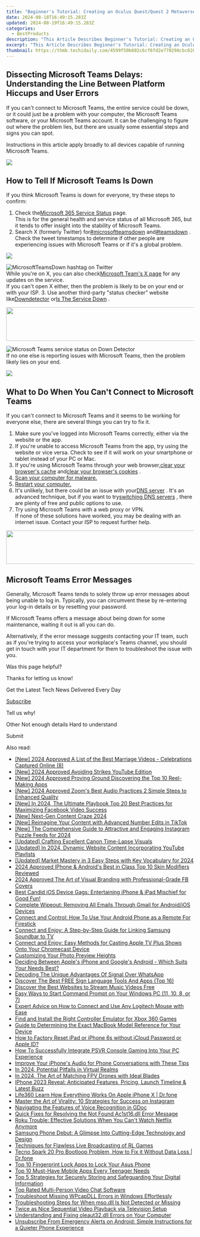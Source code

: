 ```yaml
---
title: "Beginner's Tutorial: Creating an Oculus Quest/Quest 2 Metaverse Account"
date: 2024-08-18T16:49:15.283Z
updated: 2024-08-19T16:49:15.283Z
categories:
  - BestProducts
description: "This Article Describes Beginner's Tutorial: Creating an Oculus Quest/Quest 2 Metaverse Account"
excerpt: "This Article Describes Beginner's Tutorial: Creating an Oculus Quest/Quest 2 Metaverse Account"
thumbnail: https://thmb.techidaily.com/4599f50b602c6cf6fd2e770298cbc820ac519a960550c4309b2e36a11fd875c9.jpg
---
```


## Dissecting Microsoft Teams Delays: Understanding the Line Between Platform Hiccups and User Errors
 If you can't connect to Microsoft Teams, the entire service could be down, or it could just be a problem with your computer, the Microsoft Teams software, or your Microsoft Teams account. It can be challenging to figure out where the problem lies, but there are usually some essential steps and signs you can spot.

 Instructions in this article apply broadly to all devices capable of running Microsoft Teams.

<!-- affiliate ads begin -->
<a href="https://shop.mondly.com/affiliate.php?ACCOUNT=ATISTUDI&AFFILIATE=108875&PATH=https%3A%2F%2Fwww.mondly.com%3FAFFILIATE%3D108875%26RESOURCE%3D%2BBusiness%2B970x90%2B"><img src="https://secure.avangate.com/images/merchant/69c418c33ec2e1a4267fa9bb77fa1428/business-970x90.gif" border="0"></a>
<!-- affiliate ads end -->
## How to Tell If Microsoft Teams Is Down

 If you think Microsoft Teams is down for everyone, try these steps to confirm:

1. Check the[Microsoft 365 Service Status](https://twitter.com/MSFT365Status) page.  
 This is for the general health and service status of all Microsoft 365, but it tends to offer insight into the stability of Microsoft Teams.
2. Search X (formerly Twitter) for[#microsoftteamsdown](https://twitter.com/hashtag/microsoftteamsdown) and[#teamsdown](https://twitter.com/hashtag/TeamsDown) . Check the tweet timestamps to determine if other people are experiencing issues with Microsoft Teams or if it's a global problem.  
<!-- affiliate ads begin -->
<a href="https://estore.winxdvd.com/order/checkout.php?PRODS=12653853&QTY=1&AFFILIATE=108875&CART=1"><img src="https://secure.avangate.com/images/merchant/bcb41ccdc4363c6848a1d760f26c28a0/products/14_videoproc-converter-ai-box.png" border="0"></a>
<!-- affiliate ads end -->
![MicrosoftTeamsDown hashtag on Twitter](https://www.lifewire.com/thmb/_UxDi-CGP-cUbmhFgoAP4AgFGe4=/1500x0/filters:no_upscale():max_bytes(150000):strip_icc():format(webp)/is-microsoft-teams-down-or-is-it-you-51050511-505bb881bf924c189064924855fbb7c8.jpg)  
 While you're on X, you can also check[Microsoft Team's X page](https://twitter.com/MicrosoftTeams) for any updates on the service.  
 If you can't open X either, then the problem is likely to be on your end or with your ISP.
3. Use another third-party "status checker" website like[Downdetector](https://downdetector.com/status/teams/) or[Is The Service Down](https://istheservicedown.com/problems/microsoft-teams) .  
<!-- affiliate ads begin -->
<a href="https://arkmc.pxf.io/c/5597632/427477/5172" target="_top" id="427477"><img src="//a.impactradius-go.com/display-ad/5172-427477" border="0" alt="" width="728" height="90"/></a><img height="0" width="0" src="https://arkmc.pxf.io/i/5597632/427477/5172" style="position:absolute;visibility:hidden;" border="0" />
<!-- affiliate ads end -->
![Microsoft Teams service status on Down Detector](https://www.lifewire.com/thmb/8PpnwSJBHgwKPGng__hrZM0m4jE=/1500x0/filters:no_upscale():max_bytes(150000):strip_icc():format(webp)/is-microsoft-teams-down-or-is-it-you-51050512-ee25bd1e25bc4991b9aef28aca7a0ff8.jpg)  
 If no one else is reporting issues with Microsoft Teams, then the problem likely lies on your end.

<!-- affiliate ads begin -->
<a href="https://store.nero.com/order/checkout.php?PRODS=42296740&QTY=1&AFFILIATE=108875&CART=1"><img src="https://www.nero.com/nero-com-wAssets/img/banners/2023/biu/Nero_BackItUp_Screen_2.webp" border="0"></a>
<!-- affiliate ads end -->
## What to Do When You Can't Connect to Microsoft Teams

 If you can't connect to Microsoft Teams and it seems to be working for everyone else, there are several things you can try to fix it.

1. Make sure you've logged into Microsoft Teams correctly, either via the website or the app.
2. If you're unable to access Microsoft Teams from the app, try using the website or vice versa. Check to see if it will work on your smartphone or tablet instead of your PC or Mac.
3. If you're using Microsoft Teams through your web browser,[clear your browser's cache](https://www.lifewire.com/how-to-clear-cache-2617980) and[clear your browser's cookies](https://www.lifewire.com/how-to-delete-cookies-2617981) .
4. [Scan your computer for malware.](https://www.lifewire.com/properly-scan-your-computer-for-viruses-and-other-malware-2624526)
5. [Restart your computer.](https://www.lifewire.com/how-to-reboot-a-computer-2624568)
6. It's unlikely, but there could be an issue with your[DNS server](https://www.lifewire.com/what-is-a-dns-server-2625854) . It's an advanced technique, but if you want to try[switching DNS servers](https://www.lifewire.com/how-to-change-dns-server-settings-2617979) , there are plenty of free and public options to use.
7. Try using Microsoft Teams with a web proxy or VPN.  
 If none of these solutions have worked, you may be dealing with an internet issue. Contact your ISP to request further help.

<!-- affiliate ads begin -->
<a href="https://natural-cycles.sjv.io/c/5597632/2072200/17885" target="_top" id="2072200"><img src="//a.impactradius-go.com/display-ad/17885-2072200" border="0" alt="" width="728" height="90"/></a><img height="0" width="0" src="https://imp.pxf.io/i/5597632/2072200/17885" style="position:absolute;visibility:hidden;" border="0" />
<!-- affiliate ads end -->
## Microsoft Teams Error Messages

 Generally, Microsoft Teams tends to solely throw up error messages about being unable to log in. Typically, you can circumvent these by re-entering your log-in details or by resetting your password.

 If Microsoft Teams offers a message about being down for some maintenance, waiting it out is all you can do.

 Alternatively, if the error message suggests contacting your IT team, such as if you're trying to access your workplace's Teams channel, you should get in touch with your IT department for them to troubleshoot the issue with you.

Was this page helpful?

Thanks for letting us know!

 Get the Latest Tech News Delivered Every Day

[Subscribe](https://www.lifewire.com/#)

Tell us why!

 Other  Not enough details  Hard to understand

 Submit

<ins class="adsbygoogle"
     style="display:block"
     data-ad-format="autorelaxed"
     data-ad-client="ca-pub-7571918770474297"
     data-ad-slot="1223367746"></ins>



<ins class="adsbygoogle"
     style="display:block"
     data-ad-client="ca-pub-7571918770474297"
     data-ad-slot="8358498916"
     data-ad-format="auto"
     data-full-width-responsive="true"></ins>

<span class="atpl-alsoreadstyle">Also read:</span>
<div><ul>
<li><a href="https://youtube-data.techidaily.com/024-approved-a-list-of-the-best-marriage-videos-celebrations-captured-online-8/"><u>[New] 2024 Approved  A List of the Best Marriage Videos - Celebrations Captured Online (8)</u></a></li>
<li><a href="https://facebook-video-footage.techidaily.com/new-2024-approved-avoiding-strikes-youtube-edition/"><u>[New] 2024 Approved  Avoiding Strikes  YouTube Edition</u></a></li>
<li><a href="https://instagram-video-files.techidaily.com/new-2024-approved-proving-ground-discovering-the-top-10-reel-making-apps/"><u>[New] 2024 Approved  Proving Ground  Discovering the Top 10 Reel-Making Apps</u></a></li>
<li><a href="https://remote-screen-capture.techidaily.com/new-2024-approved-zooms-best-audio-practices-2-simple-steps-to-enhanced-quality/"><u>[New] 2024 Approved  Zoom's Best Audio Practices  2 Simple Steps to Enhanced Quality</u></a></li>
<li><a href="https://facebook-clips.techidaily.com/new-in-2024-the-ultimate-playbook-top-20-best-practices-for-maximizing-facebook-video-success/"><u>[New] In 2024, The Ultimate Playbook  Top 20 Best Practices for Maximizing Facebook Video Success</u></a></li>
<li><a href="https://twitter-clips.techidaily.com/new-next-gen-content-craze-2024/"><u>[New] Next-Gen Content Craze 2024</u></a></li>
<li><a href="https://extra-guidance.techidaily.com/new-reimagine-your-content-with-advanced-number-edits-in-tiktok/"><u>[New] Reimagine Your Content with Advanced Number Edits in TikTok</u></a></li>
<li><a href="https://instagram-video-recordings.techidaily.com/new-the-comprehensive-guide-to-attractive-and-engaging-instagram-puzzle-feeds-for-2024/"><u>[New] The Comprehensive Guide to Attractive and Engaging Instagram Puzzle Feeds for 2024</u></a></li>
<li><a href="https://extra-resources.techidaily.com/updated-crafting-excellent-canon-time-lapse-visuals/"><u>[Updated] Crafting Excellent Canon Time-Lapse Visuals</u></a></li>
<li><a href="https://facebook-video-footage.techidaily.com/updated-in-2024-dynamic-website-content-incorporating-youtube-playlists/"><u>[Updated] In 2024, Dynamic Website Content  Incorporating YouTube Playlists</u></a></li>
<li><a href="https://fox-http.techidaily.com/updated-market-mastery-in-3-easy-steps-with-key-vocabulary-for-2024/"><u>[Updated] Market Mastery in 3 Easy Steps with Key Vocabulary for 2024</u></a></li>
<li><a href="https://extra-approaches.techidaily.com/2024-approved-iphone-and-androids-best-in-class-top-10-skin-modifiers-reviewed/"><u>2024 Approved  IPhone & Android's Best in Class  Top 10 Skin Modifiers Reviewed</u></a></li>
<li><a href="https://facebook-video-content.techidaily.com/2024-approved-the-art-of-visual-branding-with-professional-grade-fb-covers/"><u>2024 Approved  The Art of Visual Branding with Professional-Grade FB Covers</u></a></li>
<li><a href="https://techno-recovery.techidaily.com/best-candid-ios-device-gags-entertaining-iphone-and-ipad-mischief-for-good-fun/"><u>Best Candid iOS Device Gags: Entertaining iPhone & iPad Mischief for Good Fun!</u></a></li>
<li><a href="https://techno-recovery.techidaily.com/complete-wipeout-removing-all-emails-through-gmail-for-androidios-devices/"><u>Complete Wipeout: Removing All Emails Through Gmail for Android/iOS Devices</u></a></li>
<li><a href="https://techno-recovery.techidaily.com/connect-and-control-how-to-use-your-android-phone-as-a-remote-for-firestick/"><u>Connect and Control: How To Use Your Android Phone as a Remote For Firestick</u></a></li>
<li><a href="https://techno-recovery.techidaily.com/connect-and-enjoy-a-step-by-step-guide-for-linking-samsung-soundbar-to-tv/"><u>Connect and Enjoy: A Step-by-Step Guide for Linking Samsung Soundbar to TV</u></a></li>
<li><a href="https://techno-recovery.techidaily.com/connect-and-enjoy-easy-methods-for-casting-apple-tv-plus-shows-onto-your-chromecast-device/"><u>Connect and Enjoy: Easy Methods for Casting Apple TV Plus Shows Onto Your Chromecast Device</u></a></li>
<li><a href="https://windows11.techidaily.com/customizing-your-photo-preview-heights/"><u>Customizing Your Photo Preview Heights</u></a></li>
<li><a href="https://techno-recovery.techidaily.com/deciding-between-apples-iphone-and-googles-android-which-suits-your-needs-best/"><u>Deciding Between Apple's iPhone and Google's Android - Which Suits Your Needs Best?</u></a></li>
<li><a href="https://techno-recovery.techidaily.com/decoding-the-unique-advantages-of-signal-over-whatsapp/"><u>Decoding The Unique Advantages Of Signal Over WhatsApp</u></a></li>
<li><a href="https://techno-recovery.techidaily.com/discover-the-best-free-sign-language-tools-and-apps-top-16/"><u>Discover The Best FREE Sign Language Tools And Apps (Top 16)</u></a></li>
<li><a href="https://techno-recovery.techidaily.com/discover-the-best-websites-to-stream-music-videos-free/"><u>Discover the Best Websites to Stream Music Videos Free</u></a></li>
<li><a href="https://techno-recovery.techidaily.com/easy-ways-to-start-command-prompt-on-your-windows-pc-11-10-8-or-7/"><u>Easy Ways to Start Command Prompt on Your Windows PC (11, 10, 8, or 7)</u></a></li>
<li><a href="https://techno-recovery.techidaily.com/expert-advice-on-how-to-connect-and-use-any-logitech-mouse-with-ease/"><u>Expert Advice on How to Connect and Use Any Logitech Mouse with Ease</u></a></li>
<li><a href="https://win-amazing.techidaily.com/find-and-install-the-right-controller-emulator-for-xbox-360-games/"><u>Find and Install the Right Controller Emulator for Xbox 360 Games</u></a></li>
<li><a href="https://techno-recovery.techidaily.com/guide-to-determining-the-exact-macbook-model-reference-for-your-device/"><u>Guide to Determining the Exact MacBook Model Reference for Your Device</u></a></li>
<li><a href="https://activate-lock.techidaily.com/how-to-factory-reset-ipad-or-iphone-6s-without-icloud-password-or-apple-id-by-drfone-ios/"><u>How to Factory Reset iPad or iPhone 6s without iCloud Password or Apple ID?</u></a></li>
<li><a href="https://techno-recovery.techidaily.com/how-to-successfully-integrate-psvr-console-gaming-into-your-pc-experience/"><u>How To Successfully Integrate PSVR Console Gaming Into Your PC Experience</u></a></li>
<li><a href="https://techno-recovery.techidaily.com/improve-your-iphones-audio-for-phone-conversations-with-these-tips/"><u>Improve Your iPhone's Audio for Phone Conversations with These Tips</u></a></li>
<li><a href="https://extra-approaches.techidaily.com/in-2024-potential-pitfalls-in-virtual-realms/"><u>In 2024, Potential Pitfalls in Virtual Realms</u></a></li>
<li><a href="https://some-skills.techidaily.com/in-2024-the-art-of-matching-fpv-drones-with-ideal-blades/"><u>In 2024, The Art of Matching FPV Drones with Ideal Blades</u></a></li>
<li><a href="https://techno-recovery.techidaily.com/iphone-2023-reveal-anticipated-features-pricing-launch-timeline-and-latest-buzz/"><u>IPhone 2023 Reveal: Anticipated Features, Pricing, Launch Timeline & Latest Buzz</u></a></li>
<li><a href="https://fake-location.techidaily.com/life360-learn-how-everything-works-on-apple-iphone-x-drfone-by-drfone-virtual-ios/"><u>Life360 Learn How Everything Works On Apple iPhone X | Dr.fone</u></a></li>
<li><a href="https://techno-recovery.techidaily.com/master-the-art-of-virality-10-strategies-for-success-on-instagram/"><u>Master the Art of Virality: 10 Strategies for Success on Instagram</u></a></li>
<li><a href="https://fox-http.techidaily.com/navigating-the-features-of-voice-recognition-in-gdoc/"><u>Navigating the Features of Voice Recognition in GDoc</u></a></li>
<li><a href="https://techno-recovery.techidaily.com/quick-fixes-for-resolving-the-not-found-ac1st16dll-error-message/"><u>Quick Fixes for Resolving the Not Found Ac1st16.dll Error Message</u></a></li>
<li><a href="https://techno-recovery.techidaily.com/roku-trouble-effective-solutions-when-you-cant-watch-netflix-anymore/"><u>Roku Trouble: Effective Solutions When You Can't Watch Netflix Anymore</u></a></li>
<li><a href="https://techno-recovery.techidaily.com/samsung-phone-debut-a-glimpse-into-cutting-edge-technology-and-design/"><u>Samsung Phone Debut: A Glimpse Into Cutting-Edge Technology and Design</u></a></li>
<li><a href="https://screen-capture.techidaily.com/techniques-for-flawless-live-broadcasting-of-rl-games/"><u>Techniques for Flawless Live Broadcasting of RL Games</u></a></li>
<li><a href="https://howto.techidaily.com/tecno-spark-20-pro-bootloop-problem-how-to-fix-it-without-data-loss-drfone-by-drfone-fix-android-problems-fix-android-problems/"><u>Tecno Spark 20 Pro Bootloop Problem, How to Fix it Without Data Loss | Dr.fone</u></a></li>
<li><a href="https://android-unlock.techidaily.com/top-10-fingerprint-lock-apps-to-lock-your-asus-phone-by-drfone-android/"><u>Top 10 Fingerprint Lock Apps to Lock Your Asus Phone</u></a></li>
<li><a href="https://techno-recovery.techidaily.com/top-10-must-have-mobile-apps-every-teenager-needs/"><u>Top 10 Must-Have Mobile Apps Every Teenager Needs</u></a></li>
<li><a href="https://techno-recovery.techidaily.com/top-5-strategies-for-securely-storing-and-safeguarding-your-digital-information/"><u>Top 5 Strategies for Securely Storing and Safeguarding Your Digital Information</u></a></li>
<li><a href="https://techno-recovery.techidaily.com/top-rated-multi-person-video-chat-software/"><u>Top Rated Multi-Person Video Chat Software</u></a></li>
<li><a href="https://techno-recovery.techidaily.com/1722852832472-troubleshoot-missing-wpcapdll-errors-in-windows-effortlessly/"><u>Troubleshoot Missing WPcapDLL Errors in Windows Effortlessly</u></a></li>
<li><a href="https://techno-recovery.techidaily.com/troubleshooting-steps-for-when-msodll-is-not-detected-or-missing/"><u>Troubleshooting Steps for When mso.dll Is Not Detected or Missing</u></a></li>
<li><a href="https://youtube-video-recordings.techidaily.com/twice-as-nice-sequential-video-playback-via-television-setup/"><u>Twice as Nice  Sequential Video Playback via Television Setup</u></a></li>
<li><a href="https://techno-recovery.techidaily.com/understanding-and-fixing-oleaut32dll-errors-on-your-computer/"><u>Understanding and Fixing oleaut32.dll Errors on Your Computer</u></a></li>
<li><a href="https://techno-recovery.techidaily.com/unsubscribe-from-emergency-alerts-on-android-simple-instructions-for-a-quieter-phone-experience/"><u>Unsubscribe From Emergency Alerts on Android: Simple Instructions for a Quieter Phone Experience</u></a></li>
</ul></div>

